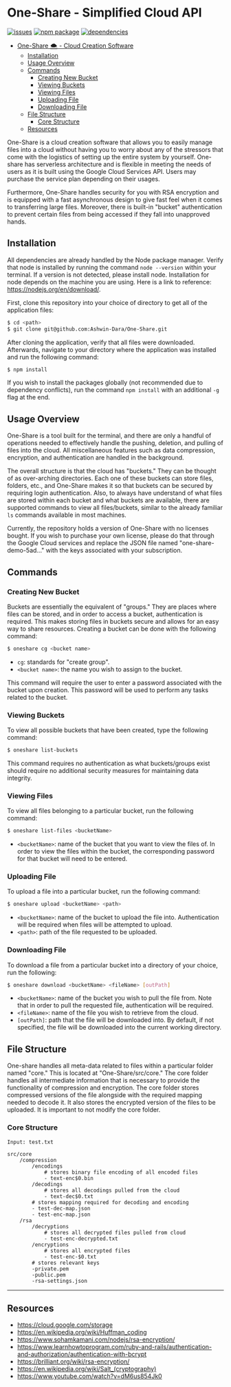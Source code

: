 # One-Share - Simplified Cloud API
[![issues](https://img.shields.io/github/issues/ashwin-dara/one-share.svg?style=flat)](https://github.com/Ashwin-Dara/One-Share/issues)
[![npm package](https://img.shields.io/badge/npm%20package-8.11.0-brightgreen)](https://github.com/Ashwin-Dara/One-Share)
[![dependencies](https://img.shields.io/badge/dependencies-up--to--date-blue)](https://github.com/Ashwin-Dara/One-Share/blob/master/package.json)

- [One-Share 🌨️ - Cloud Creation Software](#one-share-️---cloud-creation-software)
  - [Installation](#installation)
  - [Usage Overview](#usage-overview)
  - [Commands](#commands)
    - [Creating New Bucket](#creating-new-bucket)
    - [Viewing Buckets](#viewing-buckets)
    - [Viewing Files](#viewing-files)
    - [Uploading File](#uploading-file)
    - [Downloading File](#downloading-file)
  - [File Structure](#file-structure)
    - [Core Structure](#core-structure)
  - [Resources](#resources)

One-Share is a cloud creation software that allows you to easily manage files into a cloud without having you to worry about any of the stressors that come with the logistics of setting up the entire system by yourself. One-share has serverless architecture and is flexible in meeting the needs of users as it is built using the Google Cloud Services API. Users may purchase the service plan depending on their usages.

Furthermore, One-Share handles security for you with RSA encryption and is equipped with a fast asynchronous design to give fast feel when it comes to transferring large files. Moreover, there is built-in "bucket" authentication to prevent certain files from being accessed if they fall into unapproved hands. 

## Installation

All dependencies are already handled by the Node package manager. Verify that node is installed by running the command `node --version` within your terminal. If a version is not detected, please install node. Installation for node depends on the machine you are using. Here is a link to reference: https://nodejs.org/en/download/.

First, clone this repository into your choice of directory to get all of the application files: 
```bash
$ cd <path>
$ git clone git@github.com:Ashwin-Dara/One-Share.git
```

After cloning the application, verify that all files were downloaded. Afterwards, navigate to your directory where the application was installed and run the following command: 

```bash
$ npm install
```

If you wish to install the packages globally (not recommended due to dependency conflicts), run the command `npm install` with an additional `-g` flag at the end. 

## Usage Overview

One-Share is a tool built for the terminal, and there are only a handful of operations needed to effectively handle the pushing, deletion, and pulling of files into the cloud. All miscellaneous features such as data compression, encryption, and authentication are handled in the background. 

The overall structure is that the cloud has "buckets." They can be thought of as over-arching directories. Each one of these buckets can store files, folders, etc., and One-Share makes it so that buckets can be secured by requiring login authentication. Also, to always have understand of what files are stored within each bucket and what buckets are available, there are supported commands to view all files/buckets, similar to the already familiar `ls` commands available in most machines. 

Currently, the repository holds a version of One-Share with no licenses bought. If you wish to purchase your own license, please do that through the Google Cloud services and replace the JSON file named "one-share-demo-5ad..." with the keys associated with your subscription. 

## Commands

### Creating New Bucket
Buckets are essentially the equivalent of "groups." They are places where files can be stored, and in order to access a bucket, authentication is required. This makes storing files in buckets secure and allows for an easy way to share resources. Creating a bucket can be done with the following command: 

```bash
$ oneshare cg <bucket name>
```
- `cg`: standards for "create group". 
- `<bucket name>`: the name you wish to assign to the bucket. 

This command will require the user to enter a password associated with the bucket upon creation. This password will be used to perform any tasks related to the bucket. 

### Viewing Buckets
To view all possible buckets that have been created, type the following command: 
```bash
$ oneshare list-buckets
```
This command requires no authentication as what buckets/groups exist should require no additional security measures for maintaining data integrity.


### Viewing Files
To view all files belonging to a particular bucket, run the following command: 
```bash
$ oneshare list-files <bucketName>
```
- `<bucketName>`: name of the bucket that you want to view the files of. In order to view the files within the bucket, the corresponding password for that bucket will need to be entered. 


### Uploading File
To upload a file into a particular bucket, run the following command: 
```bash
$ oneshare upload <bucketName> <path>
```
- `<bucketName>`: name of the bucket to upload the file into. Authentication will be required when files will be attempted to upload. 
- `<path>`: path of the file requested to be uploaded. 

### Downloading File
To download a file from a particular bucket into a directory of your choice, run the following: 
```bash
$ oneshare download <bucketName> <fileName> [outPath]
```
- `<bucketName>`: name of the bucket you wish to pull the file from. Note that in order to pull the requested file, authentication will be required. 
- `<fileName>`: name of the file you wish to retrieve from the cloud. 
- `[outPath]`: path that the file will be downloaded into. By default, if not specified, the file will be downloaded into the current working directory.

## File Structure
One-share handles all meta-data related to files within a particular folder named "core." This is located at "One-Share/src/core." The core folder handles all intermediate information that is necessary to provide the functionality of compression and encryption. The core folder stores compressed versions of the file alongside with the required mapping needed to decode it. It also stores the encrypted version of the files to be uploaded. It is important to not modify the core folder.
### Core Structure
```
Input: test.txt 

src/core
    /compression
        /encodings
            # stores binary file encoding of all encoded files
            - text-enc$0.bin
        /decodings
            # stores all decodings pulled from the cloud
            - text-dec$0.txt
        # stores mapping required for decoding and encoding
        - test-dec-map.json
        - test-enc-map.json
    /rsa
        /decryptions
            # stores all decrypted files pulled from cloud
            - test-enc-decrypted.txt
        /encryptions   
            # stores all encrypted files
            - test-enc-$0.txt
        # stores relevant keys
        -private.pem
        -public.pem
        -rsa-settings.json
```

---
## Resources
- https://cloud.google.com/storage
- https://en.wikipedia.org/wiki/Huffman_coding
- https://www.sohamkamani.com/nodejs/rsa-encryption/
- https://www.learnhowtoprogram.com/ruby-and-rails/authentication-and-authorization/authentication-with-bcrypt
- https://brilliant.org/wiki/rsa-encryption/
- https://en.wikipedia.org/wiki/Salt_(cryptography)
- https://www.youtube.com/watch?v=dM6us854Jk0
